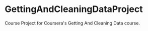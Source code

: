 GettingAndCleaningDataProject
=============================

Course Project for Coursera's Getting And Cleaning Data course.
